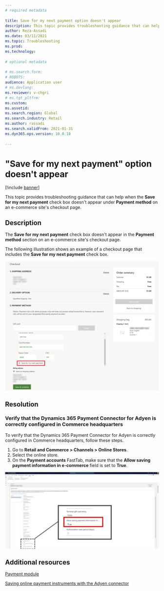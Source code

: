 ```yaml
---
# required metadata

title: Save for my next payment option doesn't appear
description: This topic provides troubleshooting guidance that can help when the Save for my next payment check box doesn't appear under Payment method on an e-commerce site's checkout page.
author: Reza-Assadi
ms.date: 03/11/2021
ms.topic: Troubleshooting
ms.prod: 
ms.technology: 

# optional metadata

# ms.search.form: 
# ROBOTS: 
audience: Application user
# ms.devlang: 
ms.reviewer: v-chgri
# ms.tgt_pltfrm: 
ms.custom: 
ms.assetid: 
ms.search.region: Global
ms.search.industry: Retail
ms.author: rassadi
ms.search.validFrom: 2021-01-31
ms.dyn365.ops.version: 10.0.18

---
```


# "Save for my next payment" option doesn't appear

[!include [banner](../../includes/banner.md)]

This topic provides troubleshooting guidance that can help when the **Save for my next payment** check box doesn't appear under **Payment method** on an e-commerce site's checkout page.

## Description

The **Save for my next payment** check box doesn't appear in the **Payment method** section on an e-commerce site's checkout page.

The following illustration shows an example of a checkout page that includes the **Save for my next payment** check box.

![Save for my next payment check box in the Payment module.](media/payment-module-save-payment.jpg)

## Resolution

### Verify that the Dynamics 365 Payment Connector for Adyen is correctly configured in Commerce headquarters

To verify that the Dynamics 365 Payment Connector for Adyen is correctly configured in Commerce headquarters, follow these steps.

1. Go to **Retail and Commerce \> Channels \> Online Stores**.
1. Select the online store.
1. On the **Payment accounts** FastTab, make sure that the **Allow saving payment information in e-commerce** field is set to **True**.

![Allow saving payment information in e-commerce field in Commerce headquarters.](media/payment-connector-save-payment.jpg)

## Additional resources

[Payment module](../payment-module.md)

[Saving online payment instruments with the Adyen connector](../dev-itpro/adyen-connector-listPI.md)
